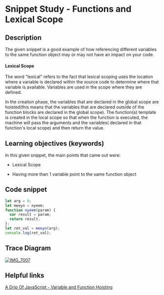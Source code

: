 # Snippet Study - Functions and Lexical Scope
  

## Description
The given snippet is a good example of how referencing different variables to the same function object may or may not have an impact on your code. 

#### Lexical Scope
The word "lexical" refers to the fact that lexical scoping uses the location where a variable is declared within the source code to determine where that variable is available. Variables are used in the scope where they are defined. 

In the creation phase, the variables that are declared in the global scope are hoisted(this means that the variables that are declared outside of the function blocks are declared in the global scope). The function(s) template is created in the local scope so that when the function is executed, the machine will pass the arguments and the variables( declared in that function's local scope) and then return the value. 

## Learning objectives (keywords)
<p>In this given snippet, the main points that came out were:</p>

  * Lexical Scope 
  
  * Having more than 1 variable point to the same function object 

## Code snippet
```js
let arg = 0;
let meeyn = nyeem;
function nyeem(param) {
  var result = param;
  return result;
};
let ret_val = meeyn(arg);
console.log(ret_val);
```

## Trace Diagram

<a href="https://ibb.co/khdtfz"><img src="https://preview.ibb.co/mEDR0z/IMG_7007.jpg" alt="IMG_7007" border="0"></a>
   
## Helpful links
[A Drip Of JavaScript - Variable and Function Hoisting](http://adripofjavascript.com/blog/drips/variable-and-function-hoisting.html)
